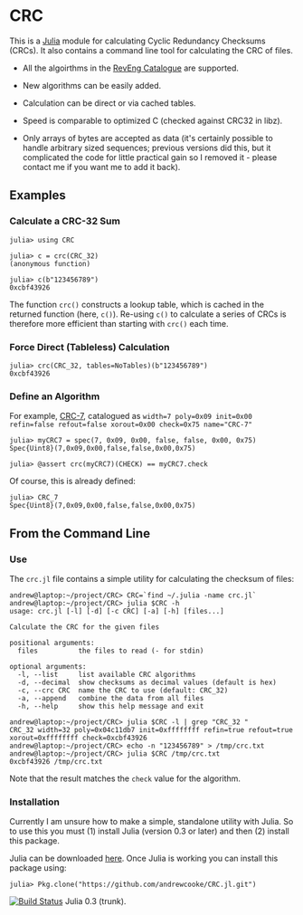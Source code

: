 # CRC

This is a [Julia](http://julialang.org/) module for calculating Cyclic
Redundancy Checksums (CRCs).  It also contains a command line tool for
calculating the CRC of files.

* All the algoirthms in the [RevEng
  Catalogue](http://reveng.sourceforge.net/crc-catalogue) are supported.

* New algorithms can be easily added.

* Calculation can be direct or via cached tables.

* Speed is comparable to optimized C (checked against CRC32 in libz).

* Only arrays of bytes are accepted as data (it's certainly possible
  to handle arbitrary sized sequences; previous versions did this, but
  it complicated the code for little practical gain so I removed it -
  please contact me if you want me to add it back).

## Examples

### Calculate a CRC-32 Sum

```
julia> using CRC

julia> c = crc(CRC_32)
(anonymous function)

julia> c(b"123456789")
0xcbf43926
```

The function `crc()` constructs a lookup table, which is cached in the
returned function (here, `c()`).  Re-using `c()` to calculate a series
of CRCs is therefore more efficient than starting with `crc()` each
time.

### Force Direct (Tableless) Calculation

```
julia> crc(CRC_32, tables=NoTables)(b"123456789")
0xcbf43926
```

### Define an Algorithm

For example,
[CRC-7](http://reveng.sourceforge.net/crc-catalogue/1-15.htm#crc.cat-bits.7),
catalogued as `width=7 poly=0x09 init=0x00 refin=false refout=false
xorout=0x00 check=0x75 name="CRC-7"`

```
julia> myCRC7 = spec(7, 0x09, 0x00, false, false, 0x00, 0x75)
Spec{Uint8}(7,0x09,0x00,false,false,0x00,0x75)

julia> @assert crc(myCRC7)(CHECK) == myCRC7.check
```

Of course, this is already defined:

```
julia> CRC_7
Spec{Uint8}(7,0x09,0x00,false,false,0x00,0x75)
```

## From the Command Line

### Use

The `crc.jl` file contains a simple utility for calculating the
checksum of files:

```
andrew@laptop:~/project/CRC> CRC=`find ~/.julia -name crc.jl`
andrew@laptop:~/project/CRC> julia $CRC -h
usage: crc.jl [-l] [-d] [-c CRC] [-a] [-h] [files...]

Calculate the CRC for the given files

positional arguments:
  files          the files to read (- for stdin)

optional arguments:
  -l, --list     list available CRC algorithms
  -d, --decimal  show checksums as decimal values (default is hex)
  -c, --crc CRC  name the CRC to use (default: CRC_32)
  -a, --append   combine the data from all files
  -h, --help     show this help message and exit

andrew@laptop:~/project/CRC> julia $CRC -l | grep "CRC_32 "
CRC_32 width=32 poly=0x04c11db7 init=0xffffffff refin=true refout=true xorout=0xffffffff check=0xcbf43926
andrew@laptop:~/project/CRC> echo -n "123456789" > /tmp/crc.txt
andrew@laptop:~/project/CRC> julia $CRC /tmp/crc.txt
0xcbf43926 /tmp/crc.txt
```

Note that the result matches the `check` value for the algorithm.

### Installation

Currently I am unsure how to make a simple, standalone utility with
Julia.  So to use this you must (1) install Julia (version 0.3 or
later) and then (2) install this package.

Julia can be downloaded [here](http://julialang.org/downloads/).  Once
Julia is working you can install this package using:

```
julia> Pkg.clone("https://github.com/andrewcooke/CRC.jl.git")
```

[![Build
Status](https://travis-ci.org/andrewcooke/CRC.jl.png)](https://travis-ci.org/andrewcooke/CRC.jl)
Julia 0.3 (trunk).

